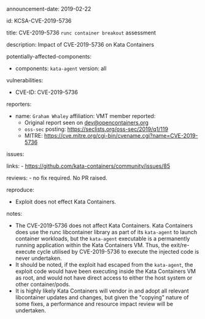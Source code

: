 announcement-date: 2019-02-22

id: KCSA-CVE-2019-5736

title: CVE-2019-5736 `runc container breakout` assessment

description: Impact of CVE-2019-5736 on Kata Containers

potentially-affected-components:

  - components: `kata-agent`
    version: all

vulnerabilities:

  - CVE-ID: CVE-2019-5736

reporters:

  - name: `Graham Whaley`
    affiliation: VMT member
    reported:
      - Original report seen on dev@opencontainers.org
      - `oss-sec` posting: https://seclists.org/oss-sec/2019/q1/119
      - MITRE: https://cve.mitre.org/cgi-bin/cvename.cgi?name=CVE-2019-5736

issues:

  links:
    - https://github.com/kata-containers/community/issues/85

  reviews:
    - no fix required. No PR raised.

reproduce:
  - Exploit does not effect Kata Containers.

notes:
  - The CVE-2019-5736 does not affect Kata Containers. Kata Containers does use the
    runc libcontainer library as part of its `kata-agent` to launch container workloads, but
    the `kata-agent` executable is a permanently running application within the Kata Containers
    VM. Thus, the exit/re-execute cycle utilised by CVE-2019-5736 to execute the injected code
    is never undertaken.
  - It should be noted, if the exploit had escaped from the `kata-agent`, the exploit code
    would have been executing inside the Kata Containers VM as root, and would not have direct
    access to either the host system or other container/pods.
  - It is highly likely Kata Containers will vendor in and adopt all relevant libcontainer updates
    and changes, but given the "copying" nature of some fixes, a performance and resource impact
    review will be undertaken.
